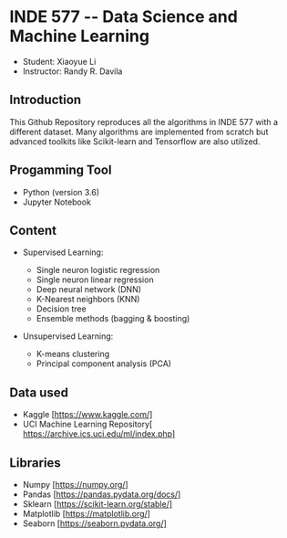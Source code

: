 # INDE 577 -- Data Science and Machine Learning

- Student: Xiaoyue Li
- Instructor: Randy R. Davila

## Introduction

This Github Repository reproduces all the algorithms in INDE 577 with a different dataset. Many algorithms are implemented from scratch but advanced toolkits like Scikit-learn and Tensorflow are also utilized.

## Progamming Tool

 - Python (version 3.6)
 - Jupyter Notebook

## Content

- Supervised Learning:
    - Single neuron logistic regression
    - Single neuron linear regression
    - Deep neural network (DNN)
    - K-Nearest neighbors (KNN)
    - Decision tree
    - Ensemble methods (bagging & boosting)

- Unsupervised Learning:
    - K-means clustering
    - Principal component analysis (PCA)

## Data used
- Kaggle [https://www.kaggle.com/]
- UCI Machine Learning Repository[ https://archive.ics.uci.edu/ml/index.php]

## Libraries
- Numpy [https://numpy.org/]
- Pandas [https://pandas.pydata.org/docs/]
- Sklearn [https://scikit-learn.org/stable/]
- Matplotlib [https://matplotlib.org/]
- Seaborn [https://seaborn.pydata.org/]